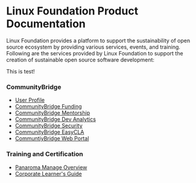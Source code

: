 # Linux Foundation Product Documentation

Linux Foundation provides a platform to support the sustainability of open source ecosystem by providing various services, events, and training. Following are the services provided by Linux Foundation to support the creation of sustainable open source software development:

This is test!

### CommunityBridge

* [User Profile](communitybridge/user-profile/)
* [CommunityBridge Funding](communitybridge/communitybridge-funding/)
* [CommunityBridge Mentorship](communitybridge/communitybridge-mentorship/)
* [CommunityBridge Dev Analytics](communitybridge/dev-analytics/)
* [CommunityBridge Security](communitybridge/communitybridge-security/)
* [CommunityBridge EasyCLA](communitybridge/communitybridge-easycla/)
* [CommuntiyBridge Web Portal](communitybridge/communitybridge-web-portal/)

### Training and Certification

* [Panaroma Manage Overview](training-and-certification/training/panorama-manager-manual/)
* [Corporate Learner's Guide](training-and-certification/certification/corporate-learners-manual/)

#### 

